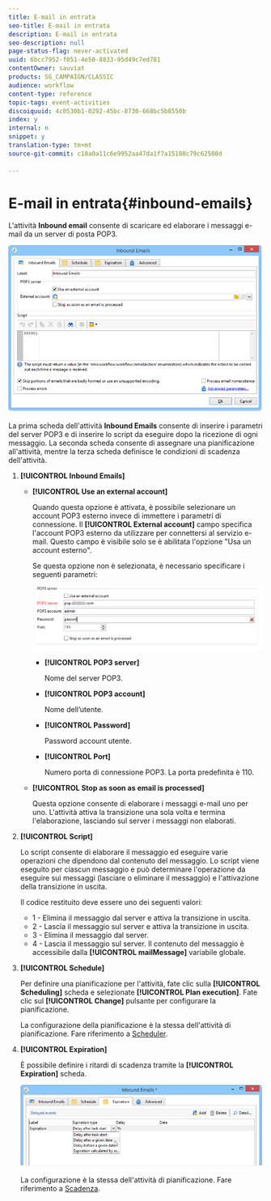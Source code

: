 ```yaml
---
title: E-mail in entrata
seo-title: E-mail in entrata
description: E-mail in entrata
seo-description: null
page-status-flag: never-activated
uuid: 6bcc7952-f051-4e50-8833-95d49c7ed781
contentOwner: sauviat
products: SG_CAMPAIGN/CLASSIC
audience: workflow
content-type: reference
topic-tags: event-activities
discoiquuid: 4c0530b1-0292-45bc-8730-668bc5b8550b
index: y
internal: n
snippet: y
translation-type: tm+mt
source-git-commit: c10a0a11c6e9952aa47da1f7a15188c79c62508d

---
```



# E-mail in entrata{#inbound-emails}

L&#39;attività **Inbound email** consente di scaricare ed elaborare i messaggi e-mail da un server di posta POP3.

![](assets/email_rec_edit_1.png)

La prima scheda dell&#39;attività **Inbound Emails** consente di inserire i parametri del server POP3 e di inserire lo script da eseguire dopo la ricezione di ogni messaggio. La seconda scheda consente di assegnare una pianificazione all&#39;attività, mentre la terza scheda definisce le condizioni di scadenza dell&#39;attività.

1. **[!UICONTROL Inbound Emails]**

   * **[!UICONTROL Use an external account]**

      Quando questa opzione è attivata, è possibile selezionare un account POP3 esterno invece di immettere i parametri di connessione. Il **[!UICONTROL External account]** campo specifica l&#39;account POP3 esterno da utilizzare per connettersi al servizio e-mail. Questo campo è visibile solo se è abilitata l&#39;opzione &quot;Usa un account esterno&quot;.

      Se questa opzione non è selezionata, è necessario specificare i seguenti parametri:

      ![](assets/email_rec_edit_1b.png)

      * **[!UICONTROL POP3 server]**

         Nome del server POP3.

      * **[!UICONTROL POP3 account]**

         Nome dell’utente.

      * **[!UICONTROL Password]**

         Password account utente.

      * **[!UICONTROL Port]**

         Numero porta di connessione POP3. La porta predefinita è 110.
   * **[!UICONTROL Stop as soon as email is processed]**

      Questa opzione consente di elaborare i messaggi e-mail uno per uno. L&#39;attività attiva la transizione una sola volta e termina l&#39;elaborazione, lasciando sul server i messaggi non elaborati.


1. **[!UICONTROL Script]**

   Lo script consente di elaborare il messaggio ed eseguire varie operazioni che dipendono dal contenuto del messaggio. Lo script viene eseguito per ciascun messaggio e può determinare l&#39;operazione da eseguire sui messaggi (lasciare o eliminare il messaggio) e l&#39;attivazione della transizione in uscita.

   Il codice restituito deve essere uno dei seguenti valori:

   * 1 - Elimina il messaggio dal server e attiva la transizione in uscita.
   * 2 - Lascia il messaggio sul server e attiva la transizione in uscita.
   * 3 - Elimina il messaggio dal server.
   * 4 - Lascia il messaggio sul server.
   Il contenuto del messaggio è accessibile dalla **[!UICONTROL mailMessage]** variabile globale.

1. **[!UICONTROL Schedule]**

   Per definire una pianificazione per l&#39;attività, fate clic sulla **[!UICONTROL Scheduling]** scheda e selezionate **[!UICONTROL Plan execution]**. Fate clic sul **[!UICONTROL Change]** pulsante per configurare la pianificazione.

   La configurazione della pianificazione è la stessa dell&#39;attività di pianificazione. Fare riferimento a [Scheduler](../../workflow/using/scheduler.md).

1. **[!UICONTROL Expiration]**

   È possibile definire i ritardi di scadenza tramite la **[!UICONTROL Expiration]** scheda.

   ![](assets/email_rec_edit_3.png)

   La configurazione è la stessa dell&#39;attività di pianificazione. Fare riferimento a [Scadenza](../../workflow/using/executing-a-workflow.md#expirations).

